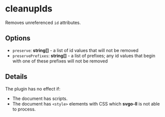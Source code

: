 # cleanupIds

Removes unreferenced `id` attributes.

## Options

- `preserve`: **string[]** - a list of id values that will not be removed
- `preservePrefixes`: **string[]** - a list of prefixes; any id values that begin with one of these prefixes will not be removed

## Details

The plugin has no effect if:

- The document has scripts.
- The document has `<style>` elements with CSS which **svgo-ll** is not able to process.
